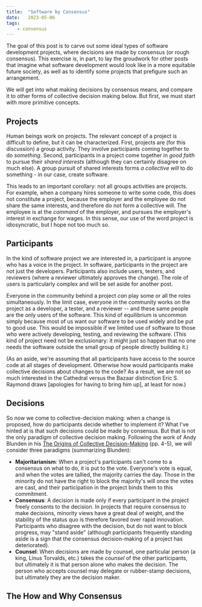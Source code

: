 ```yaml
---
title:  "Software by Consensus"
date:   2023-05-06
tags:
	- consensus
---
```

The goal of this post is to carve out some ideal types of software development projects, where decisions are made by consensus (or rough consensus). This exercise is, in part, to lay the groudwork for other posts that imagine what software development would look like in a more equitable future society, as well as to identify some projects that prefigure such an arrangement.

We will get into what making decisions by consensus means, and compare it to other forms of collective decision making below. But first, we must start with more primitive concepts.

## Projects

Human beings work on projects. The relevant concept of a project is difficult to define, but it can be characterized. First, projects are (for this discussion) a group activity. They involve participants coming together to do *something*. Second,  participants in a project come together in *good faith* to pursue their *shared interests* (although they can certainly disagree on much else). A group pursuit of shared interests forms *a collective will* to do something - in our case, create software.

This leads to an important corollary: not all groups activities are projects. For example, when a company hires someone to write some code, this does not constitute a project, because the employer and the employee do not share the same interests, and therefore do not form a collective will. The employee is at the *command* of the employer, and pursues the employer's interest in exchange for wages. In this sense, our use of the word project is idiosyncratic, but I hope not too much so.

## Participants

In the kind of software project we are interested in, a participant is anyone who has a voice in the project. In software, participants in the project are not just the developers. Participants also include users, testers, and reviewers (where a reviewer ultimately approves the change). The role of users is particularly complex and will be set aside for another post.

Everyone in the community behind a project *can* play some or all the roles simultaneously. In the limit case, everyone in the community works on the project as a developer, a tester, and a reviewer -- and these same people are the only users of the software. This kind of equilibrium is uncommon simply because most of us want our software to be used widely and be put to good use. This would be impossible if we limited use of software to those who were actively developing, testing, and reviewing the software. (This kind of project need not be exclusionary: it might just so happen that no one needs the software outside the small group of people directly building it.) 

(As an aside, we're assuming that all participants have access to the source code at all stages of development. Otherwise how would participants make collective decisions about changes to the code? As a result, we are not so much interested in the Cathedral versus the Bazaar distinction Eric S. Raymond draws [apologies for having to bring him up], at least for now.)

## Decisions

So now we come to collective-decision making: when a change is proposed, how do participants decide whether to implement it? What I've hinted at is that such decisions could be made by consensus. But that is not the only paradigm of collective decision making. Following the work of Andy Blunden in his [The Origins of Collective Decision-Making](https://www.haymarketbooks.org/books/998-the-origins-of-collective-decision-making) (pp. 4-5), we will consider three paradigms (summarizing Blunden):
  - **Majoritarianism**: When a project's participants can't come to a consensus on what to do, it is put to the vote. Everyone's vote is equal, and when the votes are tallied, the majority carries the day. Those in the minority do not have the right to block the majority's will once the votes are cast, and their participation in the project binds them to this commitment.
  - **Consensus**: A decision is made only if every participant in the project freely consents to the decision. In projects that require consensus to make decisions, minority views have a great deal of weight, and the stability of the status quo is therefore favored over rapid innovation. Participants who disagree with the decision, but do not want to block progress, may "stand aside" (although participants frequently standing aside is a sign that the consensus decision-making of a project has deteriorated).
  - **Counsel**: When decisions are made by counsel, one particular person (a king, Linus Torvalds, etc.) takes the *counsel* of the other participants, but ultimately it is that person alone who makes the decision. The person who accepts counsel may delegate or rubber-stamp decisions, but ultimately they are the decision maker.

## The How and Why Consensus
